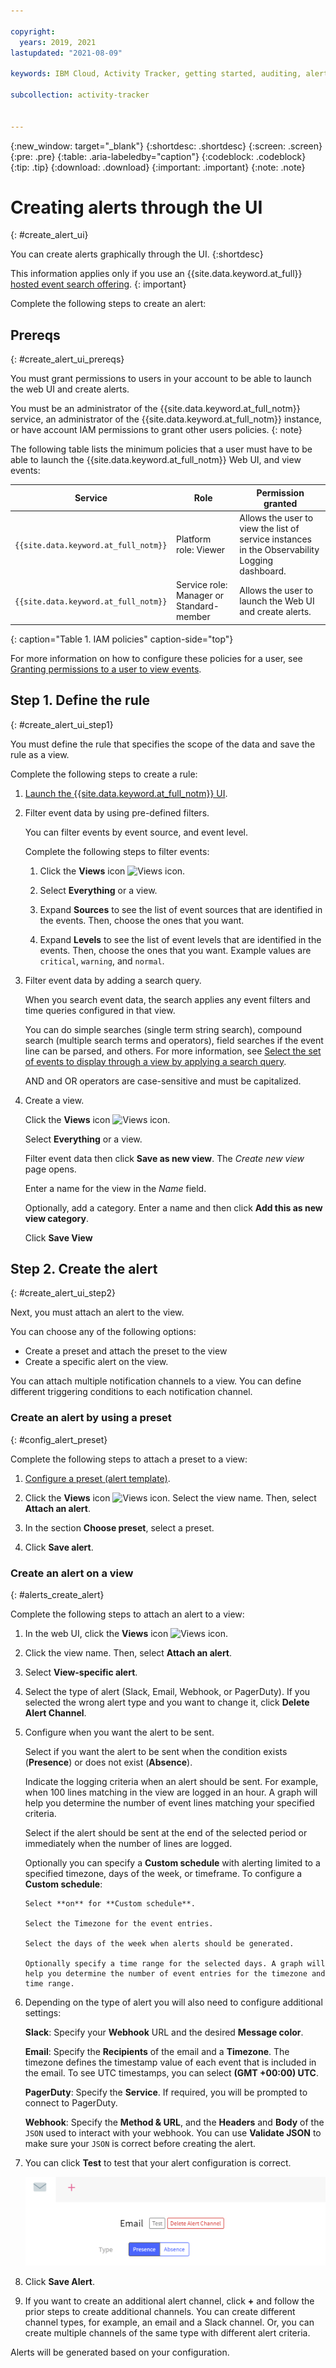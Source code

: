 ```yaml
---

copyright:
  years: 2019, 2021
lastupdated: "2021-08-09"

keywords: IBM Cloud, Activity Tracker, getting started, auditing, alerts, create

subcollection: activity-tracker


---
```


{:new_window: target="_blank"}
{:shortdesc: .shortdesc}
{:screen: .screen}
{:pre: .pre}
{:table: .aria-labeledby="caption"}
{:codeblock: .codeblock}
{:tip: .tip}
{:download: .download}
{:important: .important}
{:note: .note}

 
# Creating alerts through the UI
{: #create_alert_ui}

You can create alerts graphically through the UI.
{:shortdesc}


This information applies only if you use an {{site.data.keyword.at_full}} [hosted event search offering](/docs/activity-tracker?topic=activity-tracker-service_plan).
{: important}

Complete the following steps to create an alert:


## Prereqs
{: #create_alert_ui_prereqs}

You must grant permissions to users in your account to be able to launch the web UI and create alerts.

You must be an administrator of the {{site.data.keyword.at_full_notm}} service, an administrator of the {{site.data.keyword.at_full_notm}} instance, or have account IAM permissions to grant other users policies.
{: note}

The following table lists the minimum policies that a user must have to be able to launch the {{site.data.keyword.at_full_notm}} Web UI, and view events:

| Service                               | Role                      | Permission granted            |
|---------------------------------------|---------------------------|-------------------------------|  
| `{{site.data.keyword.at_full_notm}} ` | Platform role: Viewer     | Allows the user to view the list of service instances in the Observability Logging dashboard. |
| `{{site.data.keyword.at_full_notm}} ` | Service role: Manager or Standard-member      | Allows the user to launch the Web UI and create alerts.  |
{: caption="Table 1. IAM policies" caption-side="top"} 

For more information on how to configure these policies for a user, see [Granting permissions to a user to view events](/docs/activity-tracker?topic=activity-tracker-iam_view_events).


## Step 1. Define the rule
{: #create_alert_ui_step1}

You must define the rule that specifies the scope of the data and save the rule as a view. 

Complete the following steps to create a rule:

1. [Launch the {{site.data.keyword.at_full_notm}} UI](/docs/activity-tracker?topic=activity-tracker-launch).
2. Filter event data by using pre-defined filters.

    You can filter events by event source, and event level. 

    Complete the following steps to filter events:

    1. Click the **Views** icon ![Views icon](images/views.png "Views icon").

    2. Select **Everything** or a view.

    3. Expand **Sources** to see the list of event sources that are identified in the events. Then, choose the ones that you want.

    4. Expand **Levels** to see the list of event levels that are identified in the events. Then, choose the ones that you want. Example values are `critical`, `warning`, and `normal`.

3. Filter event data by adding a search query.

    When you search event data, the search applies any event filters and time queries configured in that view.

    You can do simple searches (single term string search), compound search (multiple search terms and operators), field searches if the event line can be parsed, and others. For more information, see [Select the set of events to display through a view by applying a search query](/docs/activity-tracker?topic=activity-tracker-views#views_step2).

    AND and OR operators are case-sensitive and must be capitalized.

4. Create a view.

    Click the **Views** icon ![Views icon](images/views.png "Views icon").

    Select **Everything** or a view.

    Filter event data then click **Save as new view**. The *Create new view* page opens.

    Enter a name for the view in the *Name* field.

    Optionally, add a category. Enter a name and then click **Add this as new view category**.

    Click **Save View**


## Step 2. Create the alert
{: #create_alert_ui_step2}

Next, you must attach an alert to the view. 

You can choose any of the following options:
- Create a preset and attach the preset to the view
- Create a specific alert on the view.

You can attach multiple notification channels to a view. You can define different triggering conditions to each notification channel.

### Create an alert by using a preset
{: #config_alert_preset}

Complete the following steps to attach a preset to a view:

1. [Configure a preset (alert template)](/docs/activity-tracker?topic=activity-tracker-preset_ui#preset_ui_create).  

2. Click the **Views** icon ![Views icon](images/views.png "Views icon"). Select the view name. Then, select **Attach an alert**.

3. In the section **Choose preset**, select a preset. 

4. Click **Save alert**. 




###  Create an alert on a view
{: #alerts_create_alert}

Complete the following steps to attach an alert to a view:

1. In the web UI, click the **Views** icon ![Views icon](images/views.png "Views icon").
2. Click the view name. Then, select **Attach an alert**.
3. Select **View-specific alert**.
4. Select the type of alert (Slack, Email, Webhook, or PagerDuty).  If you selected the wrong alert type and you want to change it, click **Delete Alert Channel**.
5. Configure when you want the alert to be sent.

   Select if you want the alert to be sent when the condition exists (**Presence**) or does not exist (**Absence**).
   
   Indicate the logging criteria when an alert should be sent.  For example, when 100 lines matching in the view are logged in an hour.  A graph will help you determine the number of event lines matching your specified criteria.
   
   Select if the alert should be sent at the end of the selected period or immediately when the number of lines are logged.
   
   Optionally you can specify a **Custom schedule** with alerting limited to a specified timezone, days of the week, or timeframe. To configure a **Custom schedule**:
      
       Select **on** for **Custom schedule**.

       Select the Timezone for the event entries. 

       Select the days of the week when alerts should be generated.

       Optionally specify a time range for the selected days. A graph will help you determine the number of event entries for the timezone and time range.
       
6. Depending on the type of alert you will also need to configure additional settings:

    **Slack**:  Specify your **Webhook** URL and the desired **Message color**.

    **Email**: Specify the **Recipients** of the email and a **Timezone**. The timezone defines the timestamp value of each event that is included in the email. To see UTC timestamps, you can select **(GMT +00:00) UTC**. 

    **PagerDuty**: Specify the **Service**.  If required, you will be prompted to connect to PagerDuty.

    **Webhook**: Specify the **Method & URL**, and the **Headers** and **Body** of the `JSON` used to interact with your webhook.  You can use **Validate JSON** to make sure your `JSON` is correct before creating the alert.

7. You can click **Test** to test that your alert configuration is correct.

    ![Test option](images/alert_test.png "Example event showing Test option")

8. Click **Save Alert**.

9. If you want to create an additional alert channel, click **+** and follow the prior steps to create additional channels.  You can create different channel types, for example, an email and a Slack channel.  Or, you can create multiple channels of the same type with different alert criteria.

Alerts will be generated based on your configuration.


